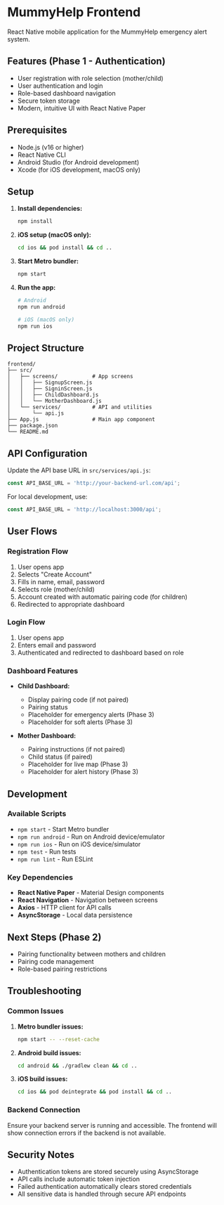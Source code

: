 # MummyHelp Frontend

React Native mobile application for the MummyHelp emergency alert system.

## Features (Phase 1 - Authentication)

- User registration with role selection (mother/child)
- User authentication and login
- Role-based dashboard navigation
- Secure token storage
- Modern, intuitive UI with React Native Paper

## Prerequisites

- Node.js (v16 or higher)
- React Native CLI
- Android Studio (for Android development)
- Xcode (for iOS development, macOS only)

## Setup

1. **Install dependencies:**
   ```bash
   npm install
   ```

2. **iOS setup (macOS only):**
   ```bash
   cd ios && pod install && cd ..
   ```

3. **Start Metro bundler:**
   ```bash
   npm start
   ```

4. **Run the app:**
   ```bash
   # Android
   npm run android
   
   # iOS (macOS only)
   npm run ios
   ```

## Project Structure

```
frontend/
├── src/
│   ├── screens/           # App screens
│   │   ├── SignupScreen.js
│   │   ├── SigninScreen.js
│   │   ├── ChildDashboard.js
│   │   └── MotherDashboard.js
│   └── services/          # API and utilities
│       └── api.js
├── App.js                 # Main app component
├── package.json
└── README.md
```

## API Configuration

Update the API base URL in `src/services/api.js`:

```javascript
const API_BASE_URL = 'http://your-backend-url.com/api';
```

For local development, use:
```javascript
const API_BASE_URL = 'http://localhost:3000/api';
```

## User Flows

### Registration Flow
1. User opens app
2. Selects "Create Account"
3. Fills in name, email, password
4. Selects role (mother/child)
5. Account created with automatic pairing code (for children)
6. Redirected to appropriate dashboard

### Login Flow
1. User opens app
2. Enters email and password
3. Authenticated and redirected to dashboard based on role

### Dashboard Features
- **Child Dashboard:**
  - Display pairing code (if not paired)
  - Pairing status
  - Placeholder for emergency alerts (Phase 3)
  - Placeholder for soft alerts (Phase 3)

- **Mother Dashboard:**
  - Pairing instructions (if not paired)
  - Child status (if paired)
  - Placeholder for live map (Phase 3)
  - Placeholder for alert history (Phase 3)

## Development

### Available Scripts

- `npm start` - Start Metro bundler
- `npm run android` - Run on Android device/emulator
- `npm run ios` - Run on iOS device/simulator
- `npm test` - Run tests
- `npm run lint` - Run ESLint

### Key Dependencies

- **React Native Paper** - Material Design components
- **React Navigation** - Navigation between screens
- **Axios** - HTTP client for API calls
- **AsyncStorage** - Local data persistence

## Next Steps (Phase 2)

- Pairing functionality between mothers and children
- Pairing code management
- Role-based pairing restrictions

## Troubleshooting

### Common Issues

1. **Metro bundler issues:**
   ```bash
   npm start -- --reset-cache
   ```

2. **Android build issues:**
   ```bash
   cd android && ./gradlew clean && cd ..
   ```

3. **iOS build issues:**
   ```bash
   cd ios && pod deintegrate && pod install && cd ..
   ```

### Backend Connection

Ensure your backend server is running and accessible. The frontend will show connection errors if the backend is not available.

## Security Notes

- Authentication tokens are stored securely using AsyncStorage
- API calls include automatic token injection
- Failed authentication automatically clears stored credentials
- All sensitive data is handled through secure API endpoints 